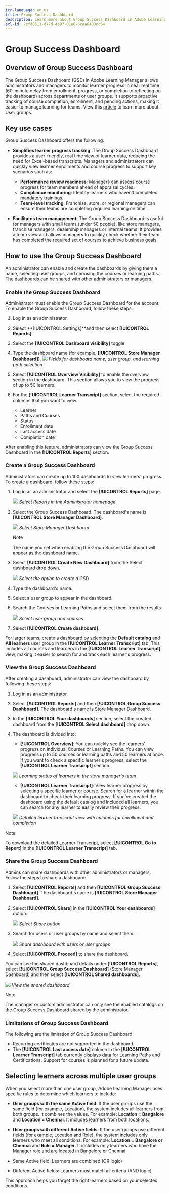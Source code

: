 ```yaml
---
jcr-language: en_us
title: Group Success Dashboard
description: Learn more about Group Success Dashboard in Adobe Learning Manager
exl-id: 2cfd0511-d77d-4e97-81e6-6caa8483cc64
---
```

# Group Success Dashboard

## Overview of Group Success Dashboard

The Group Success Dashboard (GSD) in Adobe Learning Manager allows administrators and managers to monitor learner progress in near real time (60-minute delay from enrollment, progress, or completion to reflecting on the dashboard) across departments or user groups. It supports proactive tracking of course completion, enrollment, and pending actions, making it easier to manage learning for teams. View this [article](/help/migrated/administrators/feature-summary/add-users-user-groups.md) to learn more about User groups.

## Key use cases

Group Success Dashboard offers the following:

* **Simplifies learner progress tracking**: The Group Success Dashboard provides a user-friendly, real time view of learner data, reducing the need for Excel-based transcripts. Managers and administrators can quickly view learner enrollments and course progress to support key scenarios such as:

   * **Performance review readiness**: Managers can assess course progress for team members ahead of appraisal cycles.
   * **Compliance monitoring**: Identify learners who haven't completed mandatory trainings.
   * **Team-level tracking**: Franchise, store, or regional managers can ensure their teams are completing required learning on time.

* **Facilitates team management**: The Group Success Dashboard is useful for managers with small teams (under 50 people), like store managers, franchise managers, dealership managers or internal teams. It provides a team view and allows managers to quickly check whether their team has completed the required set of courses to achieve business goals.

## How to use the Group Success Dashboard

An administrator can enable and create the dashboards by giving them a name, selecting user groups, and choosing the courses or learning paths. The dashboards can be shared with other administrators or managers.

### Enable the Group Success Dashboard

Administrator must enable the Group Success Dashboard for the account. To enable the Group Success Dashboard, follow these steps:

1. Log in as an administrator.
2. Select **[!UICONTROL Settings]**and then select **[!UICONTROL Reports]**.
3. Select the **[!UICONTROL Dashboard visibility]** toggle.
4. Type the dashboard name (for example, **[!UICONTROL Store Manager Dashboard]**).
   ![](assets/enable-gsd.png)
   _Fields for dashboard name, user group, and learning path selection_
5. Select **[!UICONTROL Overview Visibility]** to enable the overview section in the dashboard. This section allows you to view the progress of up to 50 learners. 
6. For the **[!UICONTROL Learner Transcript]** section, select the required columns that you want to view.

   * Learner
   * Paths and Courses
   * Status
   * Enrollment date
   * Last access date
   * Completion date

After enabling this feature, administrators can view the Group Success Dashboard in the **[!UICONTROL Reports]** section.

### Create a Group Success Dashboard

Administrators can create up to 100 dashboards to view learners' progress. To create a dashboard, follow these steps:

1. Log in as an administrator and select the **[!UICONTROL Reports]** page.
 
   ![](assets/go-to-reports.png)
   _Select Reports in the Administrator homepage_

2. Select the Group Success Dashboard. The dashboard's name is **[!UICONTROL Store Manager Dashboard]**. 
 
   ![](assets/team-gsd-dashboard.png)
   _Select Store Manager Dashboard_

   >[!NOTE]
   >
   >The name you set when enabling the Group Success Dashboard will appear as the dashboard name.

3. Select **[!UICONTROL Create New Dashboard]** from the Select dashboard drop down.
 
   ![](assets/create-gsd-1.png)
   _Select the option to create a GSD_

4. Type the dashboard's name.
5. Select a user group to appear in the dashboard.
6. Search the Courses or Learning Paths and select them from the results.
 
   ![](assets/create-gsd.png)
   _Select user group and courses_

7. Select **[!UICONTROL Create dashboard]**. 

For larger teams, create a dashboard by selecting the **Default catalog** and **All learners** user group in the **[!UICONTROL Learner Transcript]** tab. This includes all courses and learners in the **[!UICONTROL Learner Transcript]** view, making it easier to search for and track each learner's progress.

### View the Group Success Dashboard

After creating a dashboard, administrator can view the dashboard by following these steps:

1. Log in as an administrator.
2. Select **[!UICONTROL Reports]** and then **[!UICONTROL Group Success Dashboard]**. 
   The dashboard's name is Store Manager Dashboard. 
3. In the **[!UICONTROL Your dashboards]** section, select the created dashboard from the **[!UICONTROL Select dashboard]** drop down. 
4. The dashboard is divided into:
   * **[!UICONTROL Overview]**: You can quickly see the learners' progress on individual Courses or Learning Paths. You can view progress up to 50 courses or learning paths and 50 learners at once. If you want to check a specific learner's progress, select the **[!UICONTROL Learner Transcript]** section.
 
   ![](assets/overview.png)
   _Learning status of learners in the store manager's team_
  
   * **[!UICONTROL Learner Transcript]**: View learner progress by selecting a specific learner or course. Search for a learner within the dashboard to check their learning progress. If you've created the dashboard using the default catalog and included all learners, you can search for any learner to easily review their progress.

   ![](assets/learner-transcript.png)
    _Detailed learner transcript view with columns for enrollment and completion_

>[!NOTE]
>
>To download the detailed Learner Transcript, select **[!UICONTROL Go to Report]** in the **[!UICONTROL Learner Transcript]** tab.

### Share the Group Success Dashboard

Admins can share dashboards with other administrators or managers. Follow the steps to share a dashboard:

1. Select **[!UICONTROL Reports]** and then **[!UICONTROL Group Success Dashboard]**. The dashboard's name is **[!UICONTROL Store Manager Dashboard]**. 
2. Select **[!UICONTROL Share]** in the **[!UICONTROL Your dashboards]** option. 
 
   ![](assets/share-dashboard.png)
   _Select Share button_

3. Search for users or user groups by name and select them.

   ![](assets/share-gsd.png) 
   _Share dashboard with users or user groups_

4. Select **[!UICONTROL Proceed]** to share the dashboard.

You can see the shared dashboard details under **[!UICONTROL Reports]**, select **[!UICONTROL Group Success Dashboard]** (Store Manager Dashboard) and then select **[!UICONTROL Shared dashboards]**.
 
![](assets/shared-dashboard.png) 
_View the shared dashboard_

>[!NOTE]
>
>The manager or custom administrator can only see the enabled catalogs on the Group Success Dashboard shared by the administrator.

### Limitations of Group Success Dashboard

The following are the limitation of Group Success Dashboard:

* Recurring certificates are not supported in the dashboard.
* The **[!UICONTROL Last access date]** column in the **[!UICONTROL Learner Transcript]** tab currently displays data for Learning Paths and Certifications. Support for courses is planned for a future update.

## Selecting learners across multiple user groups

When you select more than one user group, Adobe Learning Manager uses specific rules to determine which learners to include:

* **User groups with the same Active field**: If the user groups use the same field (for example, Location), the system includes all learners from both groups. It combines the values. For example: **Location = Bangalore** and **Location = Chennai**. It includes learners from both locations.
* **User groups with different Active fields**: If the user groups use different fields (for example, Location and Role), the system includes only learners who meet all conditions. For example: **Location = Bangalore or Chennai** and **Role = Manager**. It includes only learners who have the Manager role and are located in Bangalore or Chennai.

* Same Active field: Learners are combined (OR logic)
* Different Active fields: Learners must match all criteria (AND logic)

This approach helps you target the right learners based on your selected conditions.
